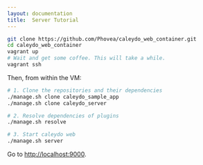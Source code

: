 ```yaml
---
layout: documentation
title:  Server Tutorial
---
```


```bash
git clone https://github.com/Phovea/caleydo_web_container.git
cd caleydo_web_container
vagrant up
# Wait and get some coffee. This will take a while.
vagrant ssh
```

Then, from within the VM:

```bash
# 1. Clone the repositories and their dependencies
./manage.sh clone caleydo_sample_app
./manage.sh clone caleydo_server

# 2. Resolve dependencies of plugins
./manage.sh resolve

# 3. Start caleydo web
./manage.sh server
```

Go to [http://localhost:9000](http://localhost:9000).
